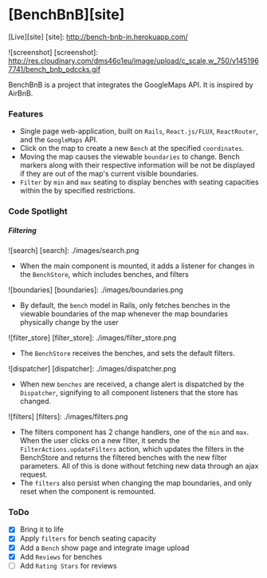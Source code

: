 # [BenchBnB][site]

[Live][site]
[site]: http://bench-bnb-in.herokuapp.com/

![screenshot]
[screenshot]: http://res.cloudinary.com/dms46o1eu/image/upload/c_scale,w_750/v1451967741/bench_bnb_pdccks.gif

BenchBnB is a project that integrates the GoogleMaps API. It is inspired by AirBnB.

### Features

- Single page web-application, built on `Rails`, `React.js/FLUX`, `ReactRouter`, and the `GoogleMaps` API.
- Click on the map to create a new `Bench` at the specified `coordinates`.
- Moving the map causes the viewable `boundaries` to change. Bench markers along with their respective information will be not be displayed if they are out of the map's current visible boundaries.
- `Filter` by `min` and `max` seating to display benches with seating capacities within the by specified restrictions.

### Code Spotlight

##### Filtering

![search]
[search]: ./images/search.png

- When the main component is mounted, it adds a listener for changes in the `BenchStore`, which includes benches, and filters

![boundaries]
[boundaries]: ./images/boundaries.png

- By default, the `bench` model in Rails, only fetches benches in the viewable boundaries of the map whenever the map boundaries physically change by the user

![filter_store]
[filter_store]: ./images/filter_store.png

- The `BenchStore` receives the benches, and sets the default filters.

![dispatcher]
[dispatcher]: ./images/dispatcher.png

- When new `benches` are received, a change alert is dispatched by the `Dispatcher`, signifying to all component listeners that the store has changed.

![filters]
[filters]: ./images/filters.png

- The filters component has 2 change handlers, one of the `min` and `max`. When the user clicks on a new filter, it sends the `FilterActions.updateFilters` action, which updates the filters in the BenchStore and returns the filtered benches with the new filter parameters. All of this is done without fetching new data through an ajax request.
- The `filters` also persist when changing the map boundaries, and only reset when the component is remounted.

### ToDo

- [x] Bring it to life
- [x] Apply `filters` for bench seating capacity
- [x] Add a `Bench` show page and integrate image upload
- [x] Add `Reviews` for benches
- [ ] Add `Rating Stars` for reviews

